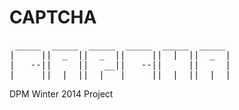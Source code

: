 CAPTCHA
=======
<pre>
 _____  _____  _____  _____  _____  _____ 
|     ||  _  ||  _  ||     ||  |  ||  _  |
|   --||     ||   __||   --||     ||     |
|_____||__|__||__|   |_____||__|__||__|__|
</pre>
DPM Winter 2014 Project 
